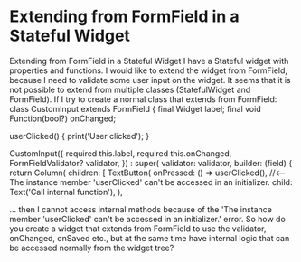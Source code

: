 
# Extending from FormField in a Stateful Widget

Extending from FormField in a Stateful Widget
I have a Stateful widget with properties and functions. I would like to extend the widget from FormField, because I need to validate some user input on the widget.
It seems that it is not possible to extend from multiple classes (StatefulWidget and FormField).
If I try to create a normal class that extends from FormField:
class CustomInput extends FormField<bool> {
  final Widget label;
  final void Function(bool?) onChanged;

  userClicked() {
    print('User clicked');
  }

  CustomInput({
    required this.label,
    required this.onChanged,
    FormFieldValidator<bool>? validator,
  }) : super(
          validator: validator,
          builder: (field) {           
            return Column(
              children: [
                TextButton(
                  onPressed: () => userClicked(), //<-- The instance member 'userClicked' can't be accessed in an initializer.
                  child: Text('Call internal function'),
                ),
            

... then I cannot access internal methods because of the 'The instance member 'userClicked' can't be accessed in an initializer.' error.
So how do you create a widget that extends from FormField to use the validator, onChanged, onSaved etc., but at the same time have internal logic that can be accessed normally from the widget tree?

        